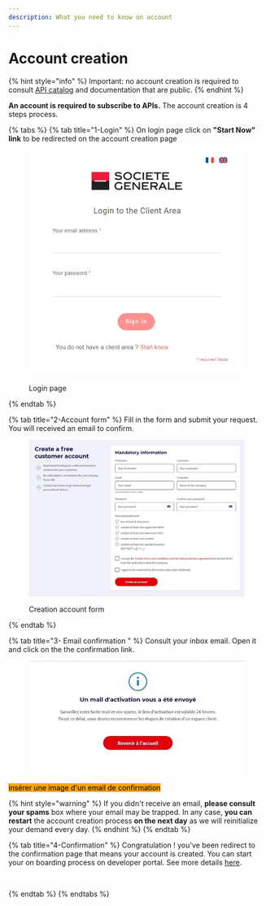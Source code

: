 ```yaml
---
description: What you need to know on account
---
```


# Account creation

{% hint style="info" %}
Important: no account creation is required to consult [API catalog](api-catalog.md#1-access-catalog) and documentation that are public.&#x20;
{% endhint %}

**An account is required to subscribe to APIs.** The account creation is 4 steps process.&#x20;

{% tabs %}
{% tab title="1-Login" %}
On login page click on **"Start Now" link** to be redirected on the account creation page

<figure><img src="../../.gitbook/assets/Annotation 2023-04-24 150143.jpg" alt=""><figcaption><p>Login page</p></figcaption></figure>
{% endtab %}

{% tab title="2-Account form" %}
Fill in the form and submit your request. You will received an email to confirm.

<figure><img src="../../.gitbook/assets/formulaire creation compte EN.jpg" alt=""><figcaption><p>Creation account form</p></figcaption></figure>
{% endtab %}

{% tab title="3- Email confirmation " %}
Consult your inbox email. Open it and click on the the confirmation link.&#x20;

<figure><img src="../../.gitbook/assets/mail activation.jpg" alt=""><figcaption></figcaption></figure>

<mark style="background-color:orange;">insérer une image d'un email de confirmation</mark>

{% hint style="warning" %}
If you didn't receive an email, **please consult your spams** box where your email may be trapped. In any case, **you can restart** the account creation process **on the next day** as we will reinitialize your demand every day. &#x20;
{% endhint %}
{% endtab %}

{% tab title="4-Confirmation" %}
Congratulation ! you've been redirect to the confirmation page that means your account is created. You can start your on boarding process on developer portal. See more details [here](on-boarding-api.md).

<figure><img src="../../.gitbook/assets/message compte activé.jpg" alt=""><figcaption></figcaption></figure>
{% endtab %}
{% endtabs %}

